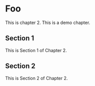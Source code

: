 # Foo

This is chapter 2. This is a demo chapter.

## Section 1

This is Section 1 of Chapter 2.

## Section 2

This is Section 2 of Chapter 2.
